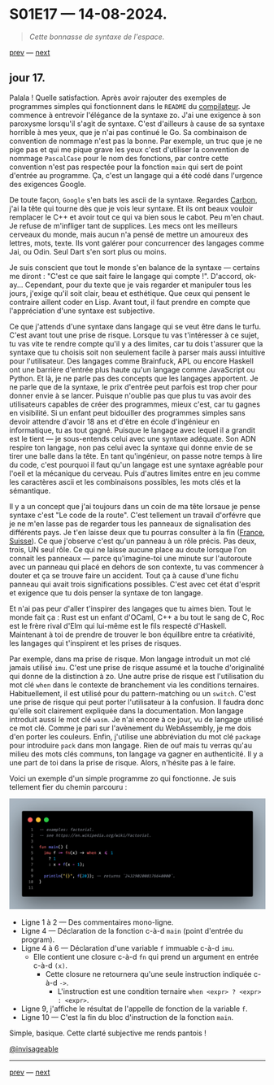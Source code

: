 # S01E17 — 14-08-2024.

> *Cette bonnasse de syntaxe de l'espace.*

[prev](S01E16-13-08-2024.md) — [next](S01E01-29-07-2024.md)

## jour 17.

Palala ! Quelle satisfaction. Après avoir rajouter des exemples de programmes simples qui fonctionnent dans le `README` du [compilateur](../../crates/compiler). Je commence à entrevoir l'élégance de la syntaxe zo. J'ai une exigence à son paroxysme lorsqu'il s'agit de syntaxe. C'est d'ailleurs à cause de sa syntaxe horrible à mes yeux, que je n'ai pas continué le Go. Sa combinaison de convention de nommage n'est pas la bonne. Par exemple, un truc que je ne pige pas et qui me pique grave les yeux c'est d'utiliser la convention de nommage `PascalCase` pour le nom des fonctions, par contre cette convention n'est pas respectée pour la fonction `main` qui sert de point d'entrée au programme. Ça, c'est un langage qui a été codé dans l'urgence des exigences Google.    

De toute façon, `Google` s'en bats les ascii de la syntaxe. Regardes [Carbon](https://github.com/carbon-language/carbon-lang), j'ai la tête qui tourne dès que je vois leur syntaxe. Et ils ont beaux vouloir remplacer le C++ et avoir tout ce qui va bien sous le cabot. Peu m'en chaut. Je refuse de m'infliger tant de supplices. Les mecs ont les meilleurs cerveaux du monde, mais aucun n'a pensé de mettre un amoureux des lettres, mots, texte. Ils vont galérer pour concurrencer des langages comme Jai, ou Odin. Seul Dart s'en sort plus ou moins.   

Je suis conscient que tout le monde s'en balance de la syntaxe — certains me diront : "C'est ce que sait faire le langage qui compte !". D'accord, ok-ay... Cependant, pour du texte que je vais regarder et manipuler tous les jours, j'exige qu'il soit clair, beau et esthétique. Que ceux qui pensent le contraire aillent coder en Lisp. Avant tout, il faut prendre en compte que l'appréciation d'une syntaxe est subjective.    

Ce que j'attends d'une syntaxe dans langage qui se veut être dans le turfu. C'est avant tout une prise de risque. Lorsque tu vas t'intéresser à ce sujet, tu vas vite te rendre compte qu'il y a des limites, car tu dois t'assurer que la syntaxe que tu choisis soit non seulement facile à parser mais aussi intuitive pour l'utilisateur. Des langages comme Brainfuck, APL ou encore Haskell ont une barrière d'entrée plus haute qu'un langage comme JavaScript ou Python. Et là, je ne parle pas des concepts que les langages apportent. Je ne parle que de la syntaxe, le prix d'entrée peut parfois est trop cher pour donner envie à se lancer. Puisque n'oublie pas que plus tu vas avoir des utilisateurs capables de créer des programmes, mieux c'est, car tu gagnes en visibilité. Si un enfant peut bidouiller des programmes simples sans devoir attendre d'avoir 18 ans et d'être en école d'ingénieur en informatique, tu as tout gagné. Puisque le langage avec lequel il a grandit est le tient — je sous-entends celui avec une syntaxe adéquate. Son ADN respire ton langage, non pas celui avec la syntaxe qui donne envie de se tirer une balle dans la tête. En tant qu'ingénieur, on passe notre temps à lire du code, c'est pourquoi il faut qu'un langage est une syntaxe agréable pour l'oeil et la mécanique du cerveau. Puis d'autres limites entre en jeu comme les caractères ascii et les combinaisons possibles, les mots clés et la sémantique.   

Il y a un concept que j'ai toujours dans un coin de ma tête lorsaue je pense syntaxe c'est "Le code de la route". C'est tellement un travail d'orfévre que je ne m'en lasse pas de regarder tous les panneaux de signalisation des différents pays. Je t'en laisse deux que tu pourras consulter à la fin ([France](https://www.auto-ecoleducentre.com/userfiles/files/TOUS%20LES%20PANNEAUX.pdf), [Suisse](https://www.tcs.ch/mam/Verkehrssicherheit/PDF/Booklets/signaux-routiers.pdf)). Ce que j'observe c'est qu'un panneau à un rôle précis. Pas deux, trois, UN seul rôle. Ce qui ne laisse aucune place au doute lorsque l'on connait les panneaux — parce qu'imagine-toi une minute sur l'autoroute avec un panneau qui placé en dehors de son contexte, tu vas commencer à douter et ça se trouve faire un accident. Tout ça à cause d'une fichu panneau qui avait trois significations possibles. C'est avec cet état d'esprit et exigence que tu dois penser la syntaxe de ton langage.    

Et n'ai pas peur d'aller t'inspirer des langages que tu aimes bien. Tout le monde fait ça : Rust est un enfant d'OCaml, C++ a bu tout le sang de C, Roc est le frère rival d'Elm qui lui-même est le fils respecté d'Haskell. Maintenant à toi de prendre de trouver le bon équilibre entre ta créativité, les langages qui t'inspirent et les prises de risques.

Par exemple, dans ma prise de risque. Mon langage introduit un mot clé jamais utilisé `imu`. C'est une prise de risque assumé et la touche d'originalité qui donne de la distinction à zo. Une autre prise de risque est l'utilisation du mot clé `when` dans le contexte de branchement via les conditions ternaires. Habituellement, il est utilisé pour du pattern-matching ou un `switch`. C'est une prise de risque qui peut porter l'utilisateur à la confusion. Il faudra donc qu'elle soit clairement expliquée dans la documentation. Mon langage introduit aussi le mot clé `wasm`. Je n'ai encore à ce jour, vu de langage utilisé ce mot clé. Comme je pari sur l'avènement du WebAssembly, je me dois d'en porter les couleurs. Enfin, j'utilise une abbréviation du mot clé `package` pour introduire `pack` dans mon langage. Rien de ouf mais tu verras qu'au milieu des mots clés communs, ton langage va gagner en authenticité. Il y a une part de toi dans la prise de risque. Alors, n'hésite pas à le faire.    

Voici un exemple d'un simple programme zo qui fonctionne. Je suis tellement fier du chemin parcouru :   

![preview-zo-factorial](../../crates/compiler/zo-notes/preview/preview-zo-factorial.png)

- Ligne 1 à 2 — Des commentaires mono-ligne.
- Ligne 4 — Déclaration de la fonction c-à-d `main` (point d'entrée du program).
- Ligne 4 à 6 — Déclaration d'une variable `f` immuable c-à-d `imu`.
  - Elle contient une closure c-à-d `fn` qui prend un argument en entrée c-à-d `(x)`.
    - Cette closure ne retournera qu'une seule instruction indiquée c-à-d `->`.
      - L'instruction est une condition ternaire `when <expr> ? <expr> : <expr>`.
- Ligne 9, j'affiche le résultat de l'appelle de fonction de la variable `f`.
- Ligne 10 — C'est la fin du bloc d'instruction de la fonction `main`.

Simple, basique. Cette clarté subjective me rends pantois !

[@invisageable](https://twitter.com/invisageable)   

---

[prev](S01E16-13-08-2024.md) — [next](S01E01-29-07-2024.md)   
